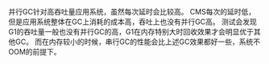 并行GC针对高吞吐量应用系统，虽然每次延时会比较高。
CMS每次的延时低，但是应用系统整体在GC上消耗的成本高，吞吐上也没有并行GC高。
测试会发现G1的吞吐量一般也没有并行GC的高，G1在内存特别大时回收效果才会明显优于其他GC。
而在内存较小的时候，串行GC的性能会比上述GC效果都好一些，系统不OOM的前提下。
